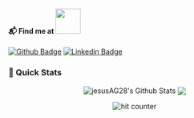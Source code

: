 #### 📬 Find me at <img src="https://media.giphy.com/media/VgCDAzcKvsR6OM0uWg/giphy.gif" width="50"> 
[![Github Badge](http://img.shields.io/badge/-Github-black?style=flat-square&logo=github&link=https://github.com/jesusAG28/)](https://github.com/jesusAG28/) 
[![Linkedin Badge](https://img.shields.io/badge/-LinkedIn-blue?style=flat-square&logo=Linkedin&logoColor=white&link=https://www.linkedin.com/in/jesusayus/)](https://www.linkedin.com/in/jesusayus)


### 🚀 Quick Stats
<p align="center">
<img align="center" src="https://github-readme-stats.vercel.app/api?username=jesusAG28&show_icons=true&line_height=21&theme=react&count_private=true&include_all_commits=true" alt="jesusAG28's Github Stats" />
<img align="center" src="https://github-readme-stats.vercel.app/api/top-langs/?username=jesusAG28&theme=react&line_height=27&layout=full&count_private=true" />
</p>

<div align="center">
<p></p>
<img src="https://profile-counter.glitch.me/jesusAG28/count.svg" alt="hit counter" align="center">
</div>
